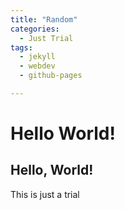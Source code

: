 ```yaml
---
title: "Random"
categories:
  - Just Trial
tags:
  - jekyll
  - webdev
  - github-pages

---
```


Hello World!
============

Hello, World!
-------------

This is just a trial
